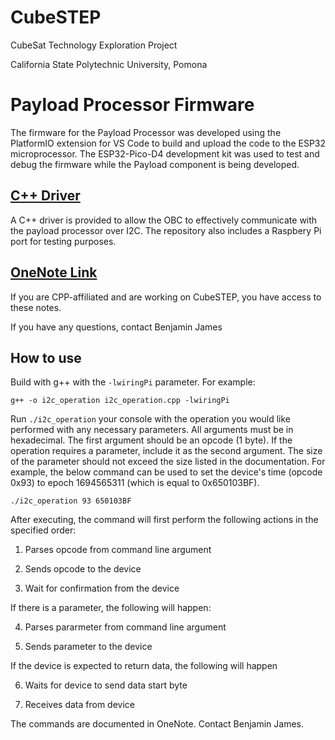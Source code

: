 # CubeSTEP

CubeSat Technology Exploration Project

California State Polytechnic University, Pomona

# Payload Processor Firmware

The firmware for the Payload Processor was developed using the PlatformIO extension for VS Code to build and upload the code to the ESP32 microprocessor. The ESP32-Pico-D4 development kit was used to test and debug the firmware while the Payload component is being developed.

## [C++ Driver](https://github.com/23navin/CubeSTEP-Payload-Driver/tree/main)

A C++ driver is provided to allow the OBC to effectively communicate with the payload processor over I2C. The repository also includes a Raspbery Pi port for testing purposes.

## [OneNote Link](https://livecsupomona-my.sharepoint.com/:o:/g/personal/bnjames_cpp_edu/Ev9EsCTfl25Cn0ulAFYuXMIBKXObV0LOeldq7t2hZRmNNg)

If you are CPP-affiliated and are working on CubeSTEP, you have access to these notes.

If you have any questions, contact Benjamin James



## How to use

Build with g++ with the `-lwiringPi` parameter. For example:

```
g++ -o i2c_operation i2c_operation.cpp -lwiringPi
```

Run `./i2c_operation` your console with the operation you would like performed with any necessary parameters. All arguments must be in hexadecimal. The first argument should be an opcode (1 byte). If the operation requires a parameter, include it as the second argument. The size of the parameter should not exceed the size listed in the documentation. For example, the below command can be used to set the device's time (opcode 0x93) to epoch 1694565311 (which is equal to 0x650103BF).

```
./i2c_operation 93 650103BF
```

After executing, the command will first perform the following actions in the specified order:

1. Parses opcode from command line argument

2. Sends opcode to the device

3. Wait for confirmation from the device

If there is a parameter, the following will happen:

4. Parses pararmeter from command line argument

5. Sends parameter to the device

If the device is expected to return data, the following will happen

6. Waits for device to send data start byte

7. Receives data from device

The commands are documented in OneNote. Contact Benjamin James.
